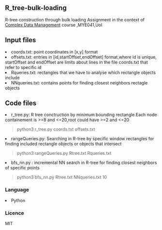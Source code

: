 ## R_tree-bulk-loading
R-tree construction through bulk loading
Assignment in the context of [Complex Data Management](https://www.cs.uoi.gr/course/%CE%B4%CE%B9%CE%B1%CF%87%CE%B5%CE%AF%CF%81%CE%B9%CF%83%CE%B7-%CF%83%CF%8D%CE%BD%CE%B8%CE%B5%CF%84%CF%89%CE%BD-%CE%B4%CE%B5%CE%B4%CE%BF%CE%BC%CE%AD%CE%BD%CF%89%CE%BD/) course ,MYE041,UoI

<h2>Input files</h2>
<li>coords.txt: point coordinates in [x,y] format</li>
<li>offsets.txt: entries in [id,startOffset,endOffset] format,where id is unique, startOffset and endOffset are limits about lines in the file coords.txt that refer to specific id</li>
<li>Rqueries.txt: rectangles that we have to analyse which rectangle objects include</li>
<li>NNqueries.txt: contains points for finding closest neighbors rectagle objects</li>
 
 
 
 <h2>Code files</h2>
 <li>r_tree.py: R tree conctruction by minimum bounding rectangle.Each node containement is >=8 and <=20,root could have >=2 and <=20</li>
 <p>      </p>
 
 > python3 r_tree.py coords.txt offsets.txt
 
 <li>rangeQueries.py: Searching in R-tree by specific window rectangles for finding included rectangle objects or objects that intersect</li>
 <p>      </p>
 
 > python3 rangeQueries.py Rtree.txt Rqueries.txt
 
 <li>bfs_nn.py : incremental NN search in R-tree for finding closest neighbors of specific points</li>
 <p>      </p>
  
 >python3 bfs_nn.py Rtree.txt NNqueries.txt 10
 
 
 <h3>Language</h3>
 <li>Python</li>
  
 <h3>Licence</h3>
 MIT




